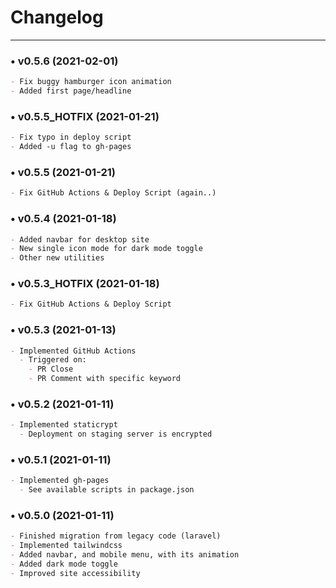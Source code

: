 # Changelog
<hr>

### • v0.5.6 (2021-02-01)
```markdown
- Fix buggy hamburger icon animation
- Added first page/headline
```

### • v0.5.5_HOTFIX (2021-01-21)
```markdown
- Fix typo in deploy script
- Added -u flag to gh-pages
```

### • v0.5.5 (2021-01-21)
```markdown
- Fix GitHub Actions & Deploy Script (again..)
```

### • v0.5.4 (2021-01-18)
```markdown
- Added navbar for desktop site
- New single icon mode for dark mode toggle
- Other new utilities
```

### • v0.5.3_HOTFIX (2021-01-18)
```markdown
- Fix GitHub Actions & Deploy Script
```

### • v0.5.3 (2021-01-13)
```markdown
- Implemented GitHub Actions
  - Triggered on:
    - PR Close
    - PR Comment with specific keyword
```

### • v0.5.2 (2021-01-11)
```markdown
- Implemented staticrypt
  - Deployment on staging server is encrypted
```

### • v0.5.1 (2021-01-11)
```markdown
- Implemented gh-pages
  - See available scripts in package.json
```

### • v0.5.0 (2021-01-11)
```markdown
- Finished migration from legacy code (laravel)
- Implemented tailwindcss
- Added navbar, and mobile menu, with its animation
- Added dark mode toggle
- Improved site accessibility
```
